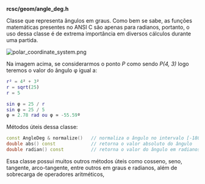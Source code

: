 **rcsc/geom/angle_deg.h**

Classe que representa ângulos em graus. Como bem se sabe, as funções matemáticas presentes no ANSI C são apenas para radianos, portanto, o uso dessa classe é de extrema importância em diversos cálculos durante uma partida.


![polar_coordinate_system.png](https://bitbucket.org/repo/qM7nyp/images/4043523102-polar_coordinate_system.png)


Na imagem acima, se considerarmos o ponto _P_ como sendo _P(4, 3)_ logo teremos o valor do ângulo φ igual a:
```matlab
r² = 4² + 3²
r = sqrt(25)
r = 5

sin φ = 25 / r
sin φ = 25 / 5
φ ≃ 2.78 rad ou φ ≃ -55.59º
```

Métodos úteis dessa classe:
```cpp
const AngleDeg & normalize()   // normaliza o ângulo no intervalo [-180º, 180º]
double abs() const             // retorna o valor absoluto do ângulo
double radian() const          // retorna o valor do ângulo em radianos
```
Essa classe possui muitos outros métodos úteis como cosseno, seno, tangente, arco-tangente, entre outros em graus e radianos, além de sobrecarga de operadores aritméticos, 